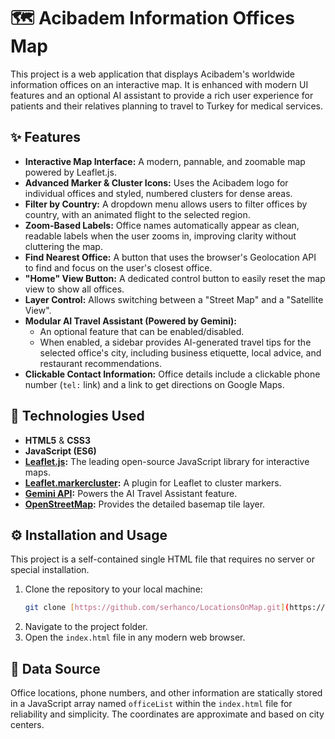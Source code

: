 # 🗺️ Acibadem Information Offices Map

This project is a web application that displays Acibadem's worldwide information offices on an interactive map. It is enhanced with modern UI features and an optional AI assistant to provide a rich user experience for patients and their relatives planning to travel to Turkey for medical services.

## ✨ Features

- **Interactive Map Interface:** A modern, pannable, and zoomable map powered by Leaflet.js.
- **Advanced Marker & Cluster Icons:** Uses the Acibadem logo for individual offices and styled, numbered clusters for dense areas.
- **Filter by Country:** A dropdown menu allows users to filter offices by country, with an animated flight to the selected region.
- **Zoom-Based Labels:** Office names automatically appear as clean, readable labels when the user zooms in, improving clarity without cluttering the map.
- **Find Nearest Office:** A button that uses the browser's Geolocation API to find and focus on the user's closest office.
- **"Home" View Button:** A dedicated control button to easily reset the map view to show all offices.
- **Layer Control:** Allows switching between a "Street Map" and a "Satellite View".
- **Modular AI Travel Assistant (Powered by Gemini):**
  - An optional feature that can be enabled/disabled.
  - When enabled, a sidebar provides AI-generated travel tips for the selected office's city, including business etiquette, local advice, and restaurant recommendations.
- **Clickable Contact Information:** Office details include a clickable phone number (`tel:` link) and a link to get directions on Google Maps.

## 🚀 Technologies Used

- **HTML5** & **CSS3**
- **JavaScript (ES6)**
- **[Leaflet.js](https://leafletjs.com/):** The leading open-source JavaScript library for interactive maps.
- **[Leaflet.markercluster](https://github.com/Leaflet/Leaflet.markercluster):** A plugin for Leaflet to cluster markers.
- **[Gemini API](https://ai.google.dev/):** Powers the AI Travel Assistant feature.
- **[OpenStreetMap](https://www.openstreetmap.org/):** Provides the detailed basemap tile layer.

## ⚙️ Installation and Usage

This project is a self-contained single HTML file that requires no server or special installation.

1.  Clone the repository to your local machine:
    ```bash
    git clone [https://github.com/serhanco/LocationsOnMap.git](https://github.com/serhanco/LocationsOnMap.git)
    ```
2.  Navigate to the project folder.
3.  Open the `index.html` file in any modern web browser.

## 💾 Data Source

Office locations, phone numbers, and other information are statically stored in a JavaScript array named `officeList` within the `index.html` file for reliability and simplicity. The coordinates are approximate and based on city centers.
```eof
